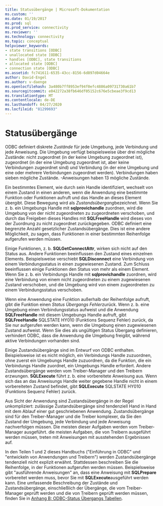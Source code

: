 ```yaml
---
title: Statusübergänge | Microsoft-Dokumentation
ms.custom: ''
ms.date: 01/19/2017
ms.prod: sql
ms.prod_service: connectivity
ms.reviewer: ''
ms.technology: connectivity
ms.topic: conceptual
helpviewer_keywords:
- state transitions [ODBC]
- unallocated state [ODBC]
- handles [ODBC], state transitions
- allocated state [ODBC]
- connection state [ODBC]
ms.assetid: fc741611-6535-43cc-8156-6d897d04664e
author: David-Engel
ms.author: v-daenge
ms.openlocfilehash: 3a480b7ff8953ef94f0efc4886a09731730a61b7
ms.sourcegitcommit: e042272a38fb646df05152c676e5cbeae3f9cd13
ms.translationtype: MT
ms.contentlocale: de-DE
ms.lasthandoff: 04/27/2020
ms.locfileid: "81299693"
---
```

# <a name="state-transitions"></a>Statusübergänge
ODBC definiert diskrete *Zustände* für jede Umgebung, jede Verbindung und jede Anweisung. Die Umgebung verfügt beispielsweise über drei mögliche Zustände: nicht zugeordnet (in der keine Umgebung zugeordnet ist), zugeordnet (in der eine Umgebung zugeordnet ist, aber keine Verbindungen zugeordnet sind) und Verbindung (in der eine Umgebung und eine oder mehrere Verbindungen zugeordnet werden). Verbindungen haben sieben mögliche Zustände. -Anweisungen haben 13 mögliche Zustände.  
  
 Ein bestimmtes Element, wie durch sein Handle identifiziert, wechselt von einem Zustand in einen anderen, wenn die Anwendung eine bestimmte Funktion oder Funktionen aufruft und das Handle an dieses Element übergibt. Diese Bewegung wird als *Zustandsübergang*bezeichnet. Wenn Sie z. b. ein Umgebungs Handle mit **sqlprovichandle** zuordnen, wird die Umgebung von der nicht zugeordneten zu zugeordneten verschoben, und durch das Freigeben dieses Handles mit **SQLFreeHandle** wird dieses von der Zuordnung zu nicht zugeordnet zurückgegeben. ODBC definiert eine begrenzte Anzahl gesetzlicher Zustandsübergänge. Dies ist eine andere Möglichkeit, zu sagen, dass Funktionen in einer bestimmten Reihenfolge aufgerufen werden müssen.  
  
 Einige Funktionen, z. b. **SQLGetConnectAttr**, wirken sich nicht auf den Status aus. Andere Funktionen beeinflussen den Zustand eines einzelnen Elements. Beispielsweise verschiebt **SQLDisconnect** eine Verbindung von einem Verbindungsstatus in einen zugewiesenen Zustand. Zum Schluss beeinflussen einige Funktionen den Status von mehr als einem Element. Wenn Sie z. b. ein Verbindungs Handle mit **sqlprovichandle** zuordnen, wird eine Verbindung von einem nicht zugeordneten zu einem zugewiesenen Zustand verschoben, und die Umgebung wird von einem zugeordneten zu einem Verbindungsstatus verschoben.  
  
 Wenn eine Anwendung eine Funktion außerhalb der Reihenfolge aufruft, gibt die Funktion einen *Status Übergangs Fehler*zurück. Wenn z. b. eine Umgebung einen Verbindungsstatus aufweist und die Anwendung **SQLFreeHandle** mit diesem Umgebungs Handle aufruft, gibt **SQLFreeHandle** SQLSTATE HY010 (Funktions Sequenz Fehler) zurück, da Sie nur aufgerufen werden kann, wenn die Umgebung einen zugewiesenen Zustand aufweist. Wenn Sie dies als ungültigen Status Übergang definieren, verhindert ODBC, dass die Anwendung die Umgebung freigibt, während aktive Verbindungen vorhanden sind.  
  
 Einige Zustandsübergänge sind im Entwurf von ODBC enthalten. Beispielsweise ist es nicht möglich, ein Verbindungs Handle zuzuordnen, ohne zuerst ein Umgebungs Handle zuzuordnen, da die Funktion, die ein Verbindungs Handle zuordnet, ein Umgebungs Handle erfordert. Andere Zustandsübergänge werden vom Treiber-Manager und den Treibern erzwungen. **SQLExecute** führt z. b. eine vorbereitete Anweisung aus. Wenn sich das an das Anweisungs Handle weiter gegebene Handle nicht in einem vorbereiteten Zustand befindet, gibt **SQLExecute** SQLSTATE HY010 (Funktions Sequenz Fehler) zurück.  
  
 Aus Sicht der Anwendung sind Zustandsübergänge in der Regel unkompliziert: zulässige Zustandsübergänge sind tendenziell Hand in Hand mit dem Ablauf einer gut geschriebenen Anwendung. Zustandsübergänge sind für den Treiber-Manager und die Treiber komplexer, da Sie den Zustand der Umgebung, jede Verbindung und jede Anweisung nachverfolgen müssen. Die meisten dieser Aufgaben werden vom Treiber-Manager ausgeführt. die meisten Aufgaben, die von Treibern ausgeführt werden müssen, treten mit Anweisungen mit ausstehenden Ergebnissen auf.  
  
 In den Teilen 1 und 2 dieses Handbuchs ("Einführung in ODBC" und "entwickeln von Anwendungen und Treibern") werden Zustandsübergänge tendenziell nicht explizit erwähnt. Stattdessen beschreiben Sie die Reihenfolge, in der Funktionen aufgerufen werden müssen. Beispielsweise gibt "ausführende Anweisungen" an, dass eine Anweisung mit **SQLPrepare** vorbereitet werden muss, bevor Sie mit **SQLExecute**ausgeführt werden kann. Eine umfassende Beschreibung der Zustände und Zustandsübergänge, einschließlich der Übergänge, die vom Treiber-Manager geprüft werden und die von Treibern geprüft werden müssen, finden Sie in [Anhang B: ODBC-Status Übergangs Tabellen](../../../odbc/reference/appendixes/appendix-b-odbc-state-transition-tables.md).
